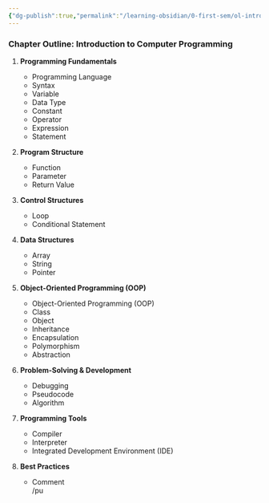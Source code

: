 ```yaml
---
{"dg-publish":true,"permalink":"/learning-obsidian/0-first-sem/ol-introduction-to-computer-programming/","created":"2025-01-27T22:43:16.253+05:30","updated":"2025-01-28T18:36:52.897+05:30"}
---
```


### **Chapter Outline: Introduction to Computer Programming**  
1. **Programming Fundamentals**  
   - Programming Language  
   - Syntax  
   - Variable  
   - Data Type  
   - Constant  
   - Operator  
   - Expression  
   - Statement  

2. **Program Structure**  
   - Function  
   - Parameter  
   - Return Value  

3. **Control Structures**  
   - Loop  
   - Conditional Statement  

4. **Data Structures**  
   - Array  
   - String  
   - Pointer  

5. **Object-Oriented Programming (OOP)**  
   - Object-Oriented Programming (OOP)  
   - Class  
   - Object  
   - Inheritance  
   - Encapsulation  
   - Polymorphism  
   - Abstraction  

6. **Problem-Solving & Development**  
   - Debugging  
   - Pseudocode  
   - Algorithm  

7. **Programming Tools**  
   - Compiler  
   - Interpreter  
   - Integrated Development Environment (IDE)  

8. **Best Practices**  
   - Comment  
/pu